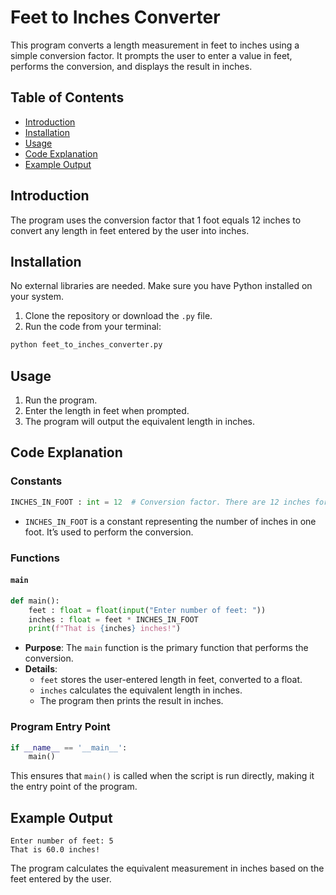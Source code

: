 
# Feet to Inches Converter

This program converts a length measurement in feet to inches using a simple conversion factor. It prompts the user to enter a value in feet, performs the conversion, and displays the result in inches.

## Table of Contents

- [Introduction](#introduction)
- [Installation](#installation)
- [Usage](#usage)
- [Code Explanation](#code-explanation)
- [Example Output](#example-output)

## Introduction

The program uses the conversion factor that 1 foot equals 12 inches to convert any length in feet entered by the user into inches.

## Installation

No external libraries are needed. Make sure you have Python installed on your system.

1. Clone the repository or download the `.py` file.
2. Run the code from your terminal:

```bash
python feet_to_inches_converter.py
```

## Usage

1. Run the program.
2. Enter the length in feet when prompted.
3. The program will output the equivalent length in inches.

## Code Explanation

### Constants

```python
INCHES_IN_FOOT : int = 12  # Conversion factor. There are 12 inches for 1 foot.
```

- `INCHES_IN_FOOT` is a constant representing the number of inches in one foot. It’s used to perform the conversion.

### Functions

#### `main`

```python
def main():
    feet : float = float(input("Enter number of feet: "))
    inches : float = feet * INCHES_IN_FOOT
    print(f"That is {inches} inches!")
```

- **Purpose**: The `main` function is the primary function that performs the conversion.
- **Details**:
  - `feet` stores the user-entered length in feet, converted to a float.
  - `inches` calculates the equivalent length in inches.
  - The program then prints the result in inches.

### Program Entry Point

```python
if __name__ == '__main__':
    main()
```

This ensures that `main()` is called when the script is run directly, making it the entry point of the program.

## Example Output

```
Enter number of feet: 5
That is 60.0 inches!
```

The program calculates the equivalent measurement in inches based on the feet entered by the user.

